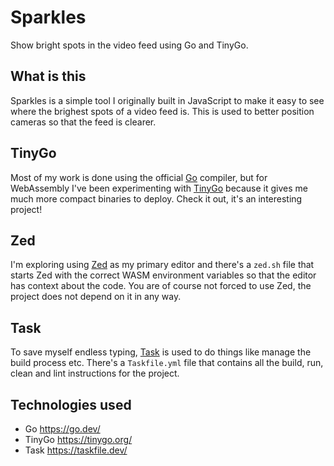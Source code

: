 # Sparkles
Show bright spots in the video feed using Go and TinyGo.

## What is this
Sparkles is a simple tool I originally built in JavaScript to make it easy to
see where the brighest spots of a video feed is. This is used to better position
cameras so that the feed is clearer.

## TinyGo
Most of my work is done using the official [Go](https://go.dev/) compiler, but
for WebAssembly I've been experimenting with [TinyGo](https://tinygo.org/) because
it gives me much more compact binaries to deploy. Check it out, it's an interesting
project!

## Zed
I'm exploring using [Zed](https://zed.dev/) as my primary editor and there's a `zed.sh`
file that starts Zed with the correct WASM environment variables so that the editor
has context about the code.  You are of course not forced to use Zed, the project
does not depend on it in any way.

## Task
To save myself endless typing, [Task](https://taskfile.dev/) is used to do things
like manage the build process etc.  There's a `Taskfile.yml` file that contains
all the build, run, clean and lint instructions for the project.

## Technologies used
- Go <https://go.dev/>
- TinyGo <https://tinygo.org/>
- Task <https://taskfile.dev/>
